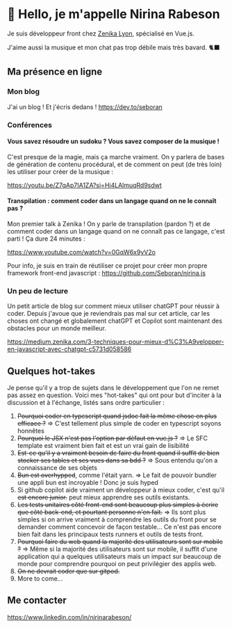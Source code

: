 # 👋 Hello, je m'appelle Nirina Rabeson

Je suis développeur front chez [Zenika Lyon](https://github.com/Zenika), spécialisé en Vue.js.

J'aime aussi la musique et mon chat pas trop débile mais très bavard. 🐈‍⬛

## Ma présence en ligne

### Mon blog

J'ai un blog ! Et j'écris dedans ! <https://dev.to/seboran>

### Conférences

#### Vous savez résoudre un sudoku ? Vous savez composer de la musique !

C'est presque de la magie, mais ça marche vraiment. On y parlera de bases de génération de contenu procédural, et de comment on peut (de très loin) les utiliser pour créer de la musique :

https://youtu.be/Z7qAp7IA1ZA?si=Hi4LAlmuqRd9sdwt

#### Transpilation : comment coder dans un langage quand on ne le connaît pas ?

Mon premier talk à Zenika ! On y parle de transpilation (pardon ?) et de comment coder dans un langage quand on ne connaît pas ce langage, c'est parti ! Ça dure 24 minutes :

https://www.youtube.com/watch?v=0GqW6x9yV2o

Pour info, je suis en train de réutiliser ce projet pour créer mon propre framework front-end javascript : https://github.com/Seboran/nirina.js

### Un peu de lecture

Un petit article de blog sur comment mieux utiliser chatGPT pour réussir à coder. Depuis j'avoue que je reviendrais pas mal sur cet article, car les choses ont changé et globalement chatGPT et Copilot sont maintenant des obstacles pour un monde meilleur.

https://medium.zenika.com/3-techniques-pour-mieux-d%C3%A9velopper-en-javascript-avec-chatgpt-c5731d058586

## Quelques hot-takes

Je pense qu'il y a trop de sujets dans le développement que l'on ne remet pas assez en question. Voici mes "hot-takes" qui ont pour but d'inciter à la discussion et à l'échange, listés sans ordre particulier :

1. ~~Pourquoi coder en typescript quand jsdoc fait la même chose en plus efficace ?~~ => C'est tellement plus simple de coder en typescript soyons honnêtes
2. ~~Pourquoi le JSX n'est pas l'option par défaut en vue.js ?~~ => Le SFC template est vraiment bien fait et est un vrai gain de lisibilité
3. ~~Est-ce qu'il y a vraiment besoin de faire du front quand il suffit de bien stocker ses tables et ses vues dans sa bdd ?~~ => Sous entendu qu'on a connaissance de ses objets
4. ~~Bun est overhypped~~, comme l'était yarn. => Le fait de pouvoir bundler une appli bun est incroyable ! Donc je suis hyped
5. Si github copilot aide vraiment un développeur à mieux coder, c'est qu'il ~~est encore junior.~~ peut mieux apprendre ses outils existants.
6. ~~Les tests unitaires côté front-end sont beaucoup plus simples à écrire que côté back-end, et pourtant personne n'en fait.~~ => Ils sont plus simples si on arrive vraiment à comprendre les outils du front pour se demander comment concevoir de façon testable... Ce n'est pas encore bien fait dans les principaux tests runners et outils de tests front.
7. ~~Pourquoi faire du web quand la majorité des utilisateurs sont sur mobile ?~~ => Même si la majorité des utilisateurs sont sur mobile, il suffit d'une application qui a quelques utilisateurs mais un impact sur beaucoup de monde pour comprendre pourquoi on peut privilégier des applis web.
8. ~~On ne devrait coder que sur gitpod.~~
9. More to come...

## Me contacter

<https://www.linkedin.com/in/nirinarabeson/>

<!---
Seboran/Seboran is a ✨ special ✨ repository because its `README.md` (this file) appears on your GitHub profile.
You can click the Preview link to take a look at your changes.
--->
